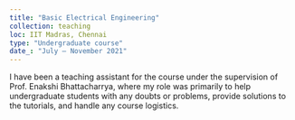 ```yaml
---
title: "Basic Electrical Engineering"
collection: teaching
loc: IIT Madras, Chennai
type: "Undergraduate course"
date_: "July – November 2021"
---
```


I have been a teaching assistant for the course under the supervision of Prof. Enakshi Bhattacharrya, where my role was primarily to help undergraduate students with any doubts or problems, provide solutions to the tutorials, and handle any course logistics.
